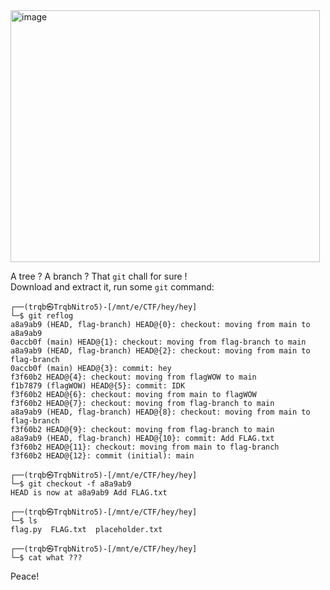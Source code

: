 <img width="495" height="403" alt="image" src="https://github.com/user-attachments/assets/0ce76174-b618-4778-9981-8d4343c156f2" />  

A tree ? A branch ? That `git` chall for sure !  
Download and extract it, run some `git` command:  
```
┌──(trqb㉿TrqbNitro5)-[/mnt/e/CTF/hey/hey]
└─$ git reflog
a8a9ab9 (HEAD, flag-branch) HEAD@{0}: checkout: moving from main to a8a9ab9
0accb0f (main) HEAD@{1}: checkout: moving from flag-branch to main
a8a9ab9 (HEAD, flag-branch) HEAD@{2}: checkout: moving from main to flag-branch
0accb0f (main) HEAD@{3}: commit: hey
f3f60b2 HEAD@{4}: checkout: moving from flagWOW to main
f1b7879 (flagWOW) HEAD@{5}: commit: IDK
f3f60b2 HEAD@{6}: checkout: moving from main to flagWOW
f3f60b2 HEAD@{7}: checkout: moving from flag-branch to main
a8a9ab9 (HEAD, flag-branch) HEAD@{8}: checkout: moving from main to flag-branch
f3f60b2 HEAD@{9}: checkout: moving from flag-branch to main
a8a9ab9 (HEAD, flag-branch) HEAD@{10}: commit: Add FLAG.txt
f3f60b2 HEAD@{11}: checkout: moving from main to flag-branch
f3f60b2 HEAD@{12}: commit (initial): main

┌──(trqb㉿TrqbNitro5)-[/mnt/e/CTF/hey/hey]
└─$ git checkout -f a8a9ab9
HEAD is now at a8a9ab9 Add FLAG.txt

┌──(trqb㉿TrqbNitro5)-[/mnt/e/CTF/hey/hey]
└─$ ls
flag.py  FLAG.txt  placeholder.txt

┌──(trqb㉿TrqbNitro5)-[/mnt/e/CTF/hey/hey]
└─$ cat what ???
```
Peace!


